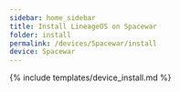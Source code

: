 ```yaml
---
sidebar: home_sidebar
title: Install LineageOS on Spacewar
folder: install
permalink: /devices/Spacewar/install
device: Spacewar
---
```

{% include templates/device_install.md %}
